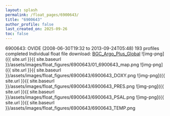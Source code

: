 ```yaml
---
layout: splash
permalink: /float_pages/6900643/
title: "6900643"
author_profile: false
last_created_on: 2025-09-26
toc: false
---
```

 
6900643: OVIDE (2008-06-30T19:32 to 2013-09-24T05:48)
193 profiles completed
Individual float file download: [BGC_Argo_Plus_Global](https://ftp.soest.hawaii.edu/bgc_argo_plus/Individual_Floats/outliers_removed/6900643_Sprof_processed.nc)
![img-png]({{ site.url }}{{ site.baseurl }}/assets/images/float_figures/6900643/01_6900643_map.png
![img-png]({{ site.url }}{{ site.baseurl }}/assets/images/float_figures/6900643/6900643_DOXY.png
![img-png]({{ site.url }}{{ site.baseurl }}/assets/images/float_figures/6900643/6900643_PRES.png
![img-png]({{ site.url }}{{ site.baseurl }}/assets/images/float_figures/6900643/6900643_PSAL.png
![img-png]({{ site.url }}{{ site.baseurl }}/assets/images/float_figures/6900643/6900643_TEMP.png

